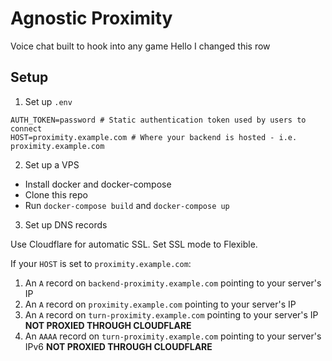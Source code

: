 # Agnostic Proximity

Voice chat built to hook into any game
Hello I changed this row
## Setup

1. Set up `.env`

```env
AUTH_TOKEN=password # Static authentication token used by users to connect
HOST=proximity.example.com # Where your backend is hosted - i.e. proximity.example.com
```

2. Set up a VPS

- Install docker and docker-compose
- Clone this repo
- Run `docker-compose build` and `docker-compose up`

3. Set up DNS records

Use Cloudflare for automatic SSL. Set SSL mode to Flexible.

If your `HOST` is set to `proximity.example.com`: 

1. An `A` record on `backend-proximity.example.com` pointing to your server's IP
2. An `A` record on `proximity.example.com` pointing to your server's IP
3. An `A` record on `turn-proximity.example.com` pointing to your server's IP **NOT PROXIED THROUGH CLOUDFLARE**
4. An `AAAA` record on `turn-proximity.example.com` pointing to your server's IPv6 **NOT PROXIED THROUGH CLOUDFLARE**
